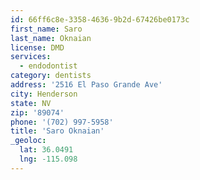 ```yaml
---
id: 66ff6c8e-3358-4636-9b2d-67426be0173c
first_name: Saro
last_name: Oknaian
license: DMD
services:
  - endodontist
category: dentists
address: '2516 El Paso Grande Ave'
city: Henderson
state: NV
zip: '89074'
phone: '(702) 997-5958'
title: 'Saro Oknaian'
_geoloc:
  lat: 36.0491
  lng: -115.098
---
```

